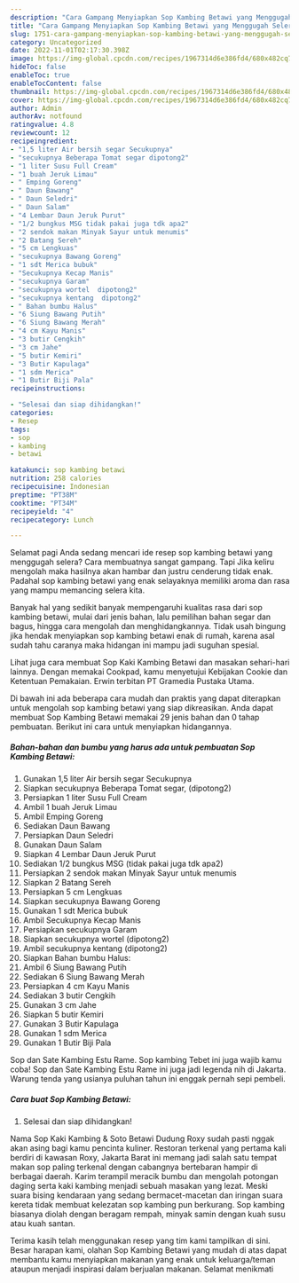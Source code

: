 ```yaml
---
description: "Cara Gampang Menyiapkan Sop Kambing Betawi yang Menggugah Selera"
title: "Cara Gampang Menyiapkan Sop Kambing Betawi yang Menggugah Selera"
slug: 1751-cara-gampang-menyiapkan-sop-kambing-betawi-yang-menggugah-selera
category: Uncategorized
date: 2022-11-01T02:17:30.398Z
image: https://img-global.cpcdn.com/recipes/1967314d6e386fd4/680x482cq70/sop-kambing-betawi-foto-resep-utama.jpg
hideToc: false
enableToc: true
enableTocContent: false
thumbnail: https://img-global.cpcdn.com/recipes/1967314d6e386fd4/680x482cq70/sop-kambing-betawi-foto-resep-utama.jpg
cover: https://img-global.cpcdn.com/recipes/1967314d6e386fd4/680x482cq70/sop-kambing-betawi-foto-resep-utama.jpg
author: Admin
authorAv: notfound
ratingvalue: 4.8
reviewcount: 12
recipeingredient:
- "1,5 liter Air bersih segar Secukupnya"
- "secukupnya Beberapa Tomat segar dipotong2"
- "1 liter Susu Full Cream"
- "1 buah Jeruk Limau"
- " Emping Goreng"
- " Daun Bawang"
- " Daun Seledri"
- " Daun Salam"
- "4 Lembar Daun Jeruk Purut"
- "1/2 bungkus MSG tidak pakai juga tdk apa2"
- "2 sendok makan Minyak Sayur untuk menumis"
- "2 Batang Sereh"
- "5 cm Lengkuas"
- "secukupnya Bawang Goreng"
- "1 sdt Merica bubuk"
- "Secukupnya Kecap Manis"
- "secukupnya Garam"
- "secukupnya wortel  dipotong2"
- "secukupnya kentang  dipotong2"
- " Bahan bumbu Halus"
- "6 Siung Bawang Putih"
- "6 Siung Bawang Merah"
- "4 cm Kayu Manis"
- "3 butir Cengkih"
- "3 cm Jahe"
- "5 butir Kemiri"
- "3 Butir Kapulaga"
- "1 sdm Merica"
- "1 Butir Biji Pala"
recipeinstructions:

- "Selesai dan siap dihidangkan!"
categories:
- Resep
tags:
- sop
- kambing
- betawi

katakunci: sop kambing betawi 
nutrition: 258 calories
recipecuisine: Indonesian
preptime: "PT38M"
cooktime: "PT34M"
recipeyield: "4"
recipecategory: Lunch

---
```



Selamat pagi Anda sedang mencari ide resep sop kambing betawi yang menggugah selera? Cara membuatnya sangat gampang. Tapi Jika keliru mengolah maka hasilnya akan hambar dan justru cenderung tidak enak. Padahal sop kambing betawi yang enak selayaknya memiliki aroma dan rasa yang mampu memancing selera kita.


Banyak hal yang sedikit banyak mempengaruhi kualitas rasa dari sop kambing betawi, mulai dari jenis bahan, lalu pemilihan bahan segar dan bagus, hingga cara mengolah dan menghidangkannya. Tidak usah bingung jika hendak menyiapkan sop kambing betawi enak di rumah, karena asal sudah tahu caranya maka hidangan ini mampu jadi suguhan spesial.

Lihat juga cara membuat Sop Kaki Kambing Betawi dan masakan sehari-hari lainnya. Dengan memakai Cookpad, kamu menyetujui Kebijakan Cookie dan Ketentuan Pemakaian. Erwin terbitan PT Gramedia Pustaka Utama.


Di bawah ini ada beberapa cara mudah dan praktis yang dapat diterapkan untuk mengolah sop kambing betawi yang siap dikreasikan. Anda dapat membuat Sop Kambing Betawi memakai 29 jenis bahan dan 0 tahap pembuatan. Berikut ini cara untuk menyiapkan hidangannya.

<!--inarticleads1-->

##### Bahan-bahan dan bumbu yang harus ada untuk pembuatan Sop Kambing Betawi:

1. Gunakan 1,5 liter Air bersih segar Secukupnya
1. Siapkan secukupnya Beberapa Tomat segar, (dipotong2)
1. Persiapkan 1 liter Susu Full Cream
1. Ambil 1 buah Jeruk Limau
1. Ambil  Emping Goreng
1. Sediakan  Daun Bawang
1. Persiapkan  Daun Seledri
1. Gunakan  Daun Salam
1. Siapkan 4 Lembar Daun Jeruk Purut
1. Sediakan 1/2 bungkus MSG (tidak pakai juga tdk apa2)
1. Persiapkan 2 sendok makan Minyak Sayur untuk menumis
1. Siapkan 2 Batang Sereh
1. Persiapkan 5 cm Lengkuas
1. Siapkan secukupnya Bawang Goreng
1. Gunakan 1 sdt Merica bubuk
1. Ambil Secukupnya Kecap Manis
1. Persiapkan secukupnya Garam
1. Siapkan secukupnya wortel  (dipotong2)
1. Ambil secukupnya kentang  (dipotong2)
1. Siapkan  Bahan bumbu Halus:
1. Ambil 6 Siung Bawang Putih
1. Sediakan 6 Siung Bawang Merah
1. Persiapkan 4 cm Kayu Manis
1. Sediakan 3 butir Cengkih
1. Gunakan 3 cm Jahe
1. Siapkan 5 butir Kemiri
1. Gunakan 3 Butir Kapulaga
1. Gunakan 1 sdm Merica
1. Gunakan 1 Butir Biji Pala


Sop dan Sate Kambing Estu Rame. Sop kambing Tebet ini juga wajib kamu coba! Sop dan Sate Kambing Estu Rame ini juga jadi legenda nih di Jakarta. Warung tenda yang usianya puluhan tahun ini enggak pernah sepi pembeli. 

<!--inarticleads2-->

##### Cara buat Sop Kambing Betawi:


1. Selesai dan siap dihidangkan!

Nama Sop Kaki Kambing &amp; Soto Betawi Dudung Roxy sudah pasti nggak akan asing bagi kamu pencinta kuliner. Restoran terkenal yang pertama kali berdiri di kawasan Roxy, Jakarta Barat ini memang jadi salah satu tempat makan sop paling terkenal dengan cabangnya bertebaran hampir di berbagai daerah. Karim terampil meracik bumbu dan mengolah potongan daging serta kaki kambing menjadi sebuah masakan yang lezat. Meski suara bising kendaraan yang sedang bermacet-macetan dan iringan suara kereta tidak membuat kelezatan sop kambing pun berkurang. Sop kambing biasanya diolah dengan beragam rempah, minyak samin dengan kuah susu atau kuah santan. 

Terima kasih telah menggunakan resep yang tim kami tampilkan di sini. Besar harapan kami, olahan Sop Kambing Betawi yang mudah di atas dapat membantu kamu menyiapkan makanan yang enak untuk keluarga/teman ataupun menjadi inspirasi dalam berjualan makanan. Selamat menikmati
